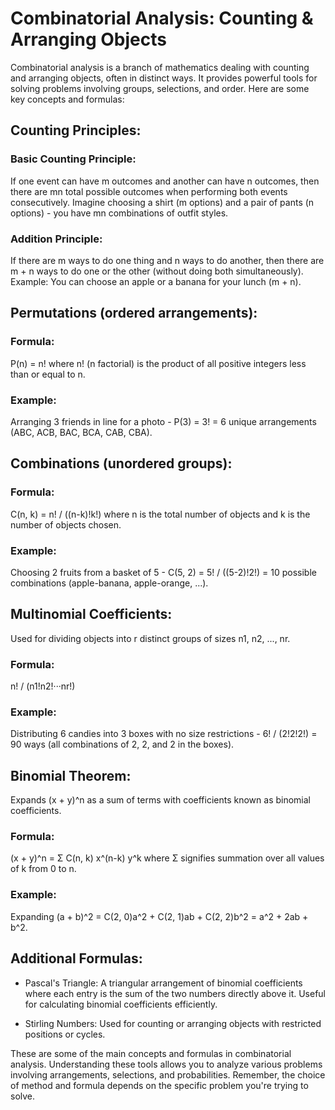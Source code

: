 # Combinatorial Analysis: Counting & Arranging Objects

Combinatorial analysis is a branch of mathematics dealing with counting and arranging objects, often in distinct ways. It provides powerful tools for solving problems involving groups, selections, and order. Here are some key concepts and formulas:

## Counting Principles:

### Basic Counting Principle: 
If one event can have m outcomes and another can have n outcomes, then there are mn total possible outcomes when performing both events consecutively. Imagine choosing a shirt (m options) and a pair of pants (n options) - you have mn combinations of outfit styles.

### Addition Principle: 
If there are m ways to do one thing and n ways to do another, then there are m + n ways to do one or the other (without doing both simultaneously). Example: You can choose an apple or a banana for your lunch (m + n).

## Permutations (ordered arrangements):

### Formula: 
P(n) = n! where n! (n factorial) is the product of all positive integers less than or equal to n.

### Example: 
Arranging 3 friends in line for a photo - P(3) = 3! = 6 unique arrangements (ABC, ACB, BAC, BCA, CAB, CBA).

## Combinations (unordered groups): 

### Formula:
C(n, k) = n! / ((n-k)!k!) where n is the total number of objects and k is the number of objects chosen.

### Example: 
Choosing 2 fruits from a basket of 5 - C(5, 2) = 5! / ((5-2)!2!) = 10 possible combinations (apple-banana, apple-orange, ...).

## Multinomial Coefficients:

Used for dividing objects into r distinct groups of sizes n1, n2, ..., nr.

### Formula: 
n! / (n1!n2!···nr!)

### Example: 
Distributing 6 candies into 3 boxes with no size restrictions - 6! / (2!2!2!) = 90 ways (all combinations of 2, 2, and 2 in the boxes).

## Binomial Theorem:

Expands (x + y)^n as a sum of terms with coefficients known as binomial coefficients.

### Formula: 
(x + y)^n = Σ C(n, k) x^(n-k) y^k where Σ signifies summation over all values of k from 0 to n.

### Example: 
Expanding (a + b)^2 = C(2, 0)a^2 + C(2, 1)ab + C(2, 2)b^2 = a^2 + 2ab + b^2.

## Additional Formulas:

- Pascal's Triangle: A triangular arrangement of binomial coefficients where each entry is the sum of the two numbers directly above it. Useful for calculating binomial coefficients efficiently.

- Stirling Numbers: Used for counting or arranging objects with restricted positions or cycles.

These are some of the main concepts and formulas in combinatorial analysis. Understanding these tools allows you to analyze various problems involving arrangements, selections, and probabilities. Remember, the choice of method and formula depends on the specific problem you're trying to solve.
